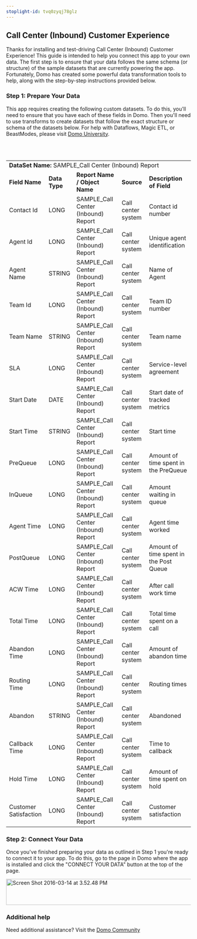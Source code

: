 ```yaml
---
stoplight-id: tvq0zyqj78glz
---
```


<div class="col-md-12 content-panel">
                <h2>Call Center (Inbound) Customer Experience</h2>
                <p></p><p>Thanks for installing and test-driving <span id="title">Call Center (Inbound) Customer Experience</span>! This guide is intended to help you connect this app to your own data. The first step is to ensure that your data follows the same schema (or structure) of the sample datasets that are currently powering the app. Fortunately, Domo has created some powerful data transformation tools to help, along with the step-by-step instructions provided below.</p><div class="doc-row" id="Step%201:%20Identify%20Required%20Data%20Fields"><h3 class="doc-row-title">Step 1: Prepare Your Data</h3><div class="small-pad-bottom"><p>This app requires creating the following custom datasets. To do this, you'll need to ensure that you have each of these fields in Domo. Then you'll need to use transforms to create datasets that follow the exact structure or schema of the datasets below. For help with Dataflows, Magic ETL, or BeastModes, please visit <a href="https://university.domo.com/" target="_blank">Domo University</a>.</p></div>
                <br><br>
                <div id="custom-data-container"><table id="SAMPLE_Call-Center-(Inbound)-Report"><tbody><tr><td colspan="6"><strong>DataSet Name:</strong> <span class="value">SAMPLE_Call Center (Inbound) Report</span></td></tr><!--tr>    <td colspan="6"></td></tr--><tr><td><strong>Field Name</strong></td><td><strong>Data Type</strong></td><td><strong>Report Name / Object Name</strong></td><td><strong>Source </strong></td><td colspan="2"><strong>Description of Field</strong></td></tr><tr><td>Contact Id</td><td>LONG</td><td>SAMPLE_Call Center (Inbound) Report</td><td>Call center system</td><td colspan="2">Contact id number</td></tr><tr><td>Agent Id</td><td>LONG</td><td>SAMPLE_Call Center (Inbound) Report</td><td>Call center system</td><td colspan="2">Unique agent identification</td></tr><tr><td>Agent Name</td><td>STRING</td><td>SAMPLE_Call Center (Inbound) Report</td><td>Call center system</td><td colspan="2">Name of Agent</td></tr><tr><td>Team Id</td><td>LONG</td><td>SAMPLE_Call Center (Inbound) Report</td><td>Call center system</td><td colspan="2">Team ID number</td></tr><tr><td>Team Name</td><td>STRING</td><td>SAMPLE_Call Center (Inbound) Report</td><td>Call center system</td><td colspan="2">Team name</td></tr><tr><td>SLA</td><td>LONG</td><td>SAMPLE_Call Center (Inbound) Report</td><td>Call center system</td><td colspan="2">Service-level agreement</td></tr><tr><td>Start Date</td><td>DATE</td><td>SAMPLE_Call Center (Inbound) Report</td><td>Call center system</td><td colspan="2">Start date of tracked metrics </td></tr><tr><td>Start Time</td><td>STRING</td><td>SAMPLE_Call Center (Inbound) Report</td><td>Call center system</td><td colspan="2">Start time</td></tr><tr><td>PreQueue</td><td>LONG</td><td>SAMPLE_Call Center (Inbound) Report</td><td>Call center system</td><td colspan="2">Amount of time spent in the PreQueue</td></tr><tr><td>InQueue</td><td>LONG</td><td>SAMPLE_Call Center (Inbound) Report</td><td>Call center system</td><td colspan="2">Amount waiting in queue</td></tr><tr><td>Agent Time</td><td>LONG</td><td>SAMPLE_Call Center (Inbound) Report</td><td>Call center system</td><td colspan="2">Agent time worked</td></tr><tr><td>PostQueue</td><td>LONG</td><td>SAMPLE_Call Center (Inbound) Report</td><td>Call center system</td><td colspan="2">Amount of time spent in the Post Queue</td></tr><tr><td>ACW Time</td><td>LONG</td><td>SAMPLE_Call Center (Inbound) Report</td><td>Call center system</td><td colspan="2">After call work time</td></tr><tr><td>Total Time</td><td>LONG</td><td>SAMPLE_Call Center (Inbound) Report</td><td>Call center system</td><td colspan="2">Total time spent on a call</td></tr><tr><td>Abandon Time</td><td>LONG</td><td>SAMPLE_Call Center (Inbound) Report</td><td>Call center system</td><td colspan="2">Amount of abandon time</td></tr><tr><td>Routing Time</td><td>LONG</td><td>SAMPLE_Call Center (Inbound) Report</td><td>Call center system</td><td colspan="2">Routing times</td></tr><tr><td>Abandon</td><td>STRING</td><td>SAMPLE_Call Center (Inbound) Report</td><td>Call center system</td><td colspan="2">Abandoned</td></tr><tr><td>Callback Time</td><td>LONG</td><td>SAMPLE_Call Center (Inbound) Report</td><td>Call center system</td><td colspan="2">Time to callback</td></tr><tr><td>Hold Time</td><td>LONG</td><td>SAMPLE_Call Center (Inbound) Report</td><td>Call center system</td><td colspan="2">Amount of time spent on hold</td></tr><tr><td>Customer Satisfaction</td><td>LONG</td><td>SAMPLE_Call Center (Inbound) Report</td><td>Call center system</td><td colspan="2">Customer satisfaction</td></tr></tbody></table><div class="doc-row medium-pad-top">
                <h3 class="doc-row-title">Step 2: Connect Your Data</h3>
                <div class="small-pad-bottom">
                    <p>Once you've finished preparing your data as outlined in Step 1 you're ready to connect it to your app. To do this, go to the page in Domo where the app is installed and click the "CONNECT YOUR DATA" button at the top of the page.</p>
                    <p class="small-pad">
                    <img class="alignnone size-full wp-image-1207" src="https://s3.amazonaws.com/development.domo.com/wp-content/uploads/2016/03/14155707/Screen-Shot-2016-03-14-at-3.52.48-PM1.png" alt="Screen Shot 2016-03-14 at 3.52.48 PM" width="1158" height="71">
                    </p>
                    <div id="ooyalaplayer-IyYTc1MjE61NwLdtrxXvZuhH-dSGbWnR" class="ooyalaplayer"></div>
                    <script>
                        OO.ready(function() {
                            OO.Player.create("ooyalaplayer-IyYTc1MjE61NwLdtrxXvZuhH-dSGbWnR", "IyYTc1MjE61NwLdtrxXvZuhH-dSGbWnR", {
                                height: 380
                            });
                        });
                    </script>
                </div>
                <h3 class="doc-row-title">Additional help</h3>
                <div class="small-pad-bottom">
                    <p>Need additional assistance? Visit the <a href="https://dojo.domo.com">Domo Community</a></p>
                </div>
            </div></div></div><p></p>            </div>
